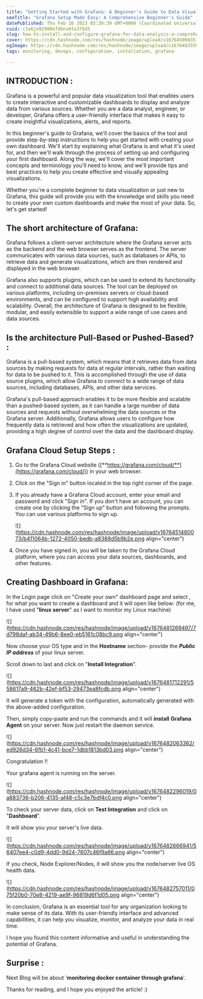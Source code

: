 ```yaml
---
title: "Getting Started with Grafana: A Beginner's Guide to Data Visualization and Dashboard Creation"
seoTitle: "Grafana Setup Made Easy: A Comprehensive Beginner's Guide"
datePublished: Thu Feb 16 2023 03:30:39 GMT+0000 (Coordinated Universal Time)
cuid: cle6jo92900efdbnv6to37bd5
slug: how-to-install-and-configure-grafana-for-data-analysis-a-comprehensive-guide-for-beginners
cover: https://cdn.hashnode.com/res/hashnode/image/upload/v1676450663511/8794c500-6174-4a33-9aae-4c7dbdd9d382.png
ogImage: https://cdn.hashnode.com/res/hashnode/image/upload/v1676483559818/c0e6918b-0d96-4e29-a716-5a7743527125.png
tags: monitoring, devops, configuration, installation, grafana

---
```


## INTRODUCTION :

Grafana is a powerful and popular data visualization tool that enables users to create interactive and customizable dashboards to display and analyze data from various sources. Whether you are a data analyst, engineer, or developer, Grafana offers a user-friendly interface that makes it easy to create insightful visualizations, alerts, and reports.

In this beginner's guide to Grafana, we'll cover the basics of the tool and provide step-by-step instructions to help you get started with creating your own dashboard. We'll start by explaining what Grafana is and what it's used for, and then we'll walk through the process of setting up and configuring your first dashboard. Along the way, we'll cover the most important concepts and terminology you'll need to know, and we'll provide tips and best practices to help you create effective and visually appealing visualizations.

Whether you're a complete beginner to data visualization or just new to Grafana, this guide will provide you with the knowledge and skills you need to create your own custom dashboards and make the most of your data. So, let's get started!

## The short architecture of Grafana:

Grafana follows a client-server architecture where the Grafana server acts as the backend and the web browser serves as the frontend. The server communicates with various data sources, such as databases or APIs, to retrieve data and generate visualizations, which are then rendered and displayed in the web browser.

Grafana also supports plugins, which can be used to extend its functionality and connect to additional data sources. The tool can be deployed on various platforms, including on-premises servers or cloud-based environments, and can be configured to support high availability and scalability. Overall, the architecture of Grafana is designed to be flexible, modular, and easily extensible to support a wide range of use cases and data sources.

## Is the architecture Pull-Based or Pushed-Based? :

Grafana is a pull-based system, which means that it retrieves data from data sources by making requests for data at regular intervals, rather than waiting for data to be pushed to it. This is accomplished through the use of data source plugins, which allow Grafana to connect to a wide range of data sources, including databases, APIs, and other data services.

Grafana's pull-based approach enables it to be more flexible and scalable than a pushed-based system, as it can handle a large number of data sources and requests without overwhelming the data sources or the Grafana server. Additionally, Grafana allows users to configure how frequently data is retrieved and how often the visualizations are updated, providing a high degree of control over the data and the dashboard display.

## Grafana Cloud Setup Steps :

1. Go to the Grafana Cloud website ([**https://grafana.com/cloud/**](https://grafana.com/cloud/)) in your web browser.
    
2. Click on the "Sign in" button located in the top right corner of the page.
    
3. If you already have a Grafana Cloud account, enter your email and password and click "Sign in". If you don't have an account, you can create one by clicking the "Sign up" button and following the prompts. You can use various platforms to sign up.
    
    ![](https://cdn.hashnode.com/res/hashnode/image/upload/v1676451480073/b411064b-1272-4050-bedb-a8388d5b9b2e.png align="center")
    
4. Once you have signed in, you will be taken to the Grafana Cloud platform, where you can access your data sources, dashboards, and other features.
    

## Creating Dashboard in Grafana:

In the Login page click on "Create your own" dashboard page and select , for what you want to create a dashboard and it will open like below: (for me, I have used "**linux server**" as I want to monitor my Linux machine)

![](https://cdn.hashnode.com/res/hashnode/image/upload/v1676481269497/7d798daf-ab34-49b6-8ee0-eb5161c08bc9.png align="center")

Now choose your OS type and in the **Hostname** section- provide the ***Public IP address*** of your linux server.

Scroll down to last and click on "**Install Integration**".

![](https://cdn.hashnode.com/res/hashnode/image/upload/v1676481712291/558617a9-462b-42ef-bf53-29473ea8fcdb.png align="center")

It will generate a token with the configuration, automatically generated with the above-added configuration.

Then, simply copy-paste and run the commands and it will **install** **Grafana Agent** on your server. Now just restart the daemon service.

![](https://cdn.hashnode.com/res/hashnode/image/upload/v1676482063362/ed926d34-6fb1-4c41-bce7-1dbb1813bd03.png align="center")

Congratulation !!

Your grafana agent is running on the server.

![](https://cdn.hashnode.com/res/hashnode/image/upload/v1676482296019/0a883736-b206-4135-af48-c5c3e7bdf4c0.png align="center")

To check your server data, click on **Test Integration** and click on "**Dashboard**".

It will show you your server's live data.

![](https://cdn.hashnode.com/res/hashnode/image/upload/v1676482666941/56407ee4-c0d9-4dd0-9d24-7607c46f9a66.png align="center")

If you check, Node Explorer/Nodes, it will show you the node/server live OS health data.

![](https://cdn.hashnode.com/res/hashnode/image/upload/v1676482757011/075f20b0-70e8-4219-ae9f-96819d6f1d05.png align="center")

In conclusion, Grafana is an essential tool for any organization looking to make sense of its data. With its user-friendly interface and advanced capabilities, it can help you visualize, monitor, and analyze your data in real time.

I hope you found this content informative and useful in understanding the potential of Grafana.

## Surprise :

Next Blog will be about '**monitoring docker container through grafana**'.

Thanks for reading, and I hope you enjoyed the article! :)